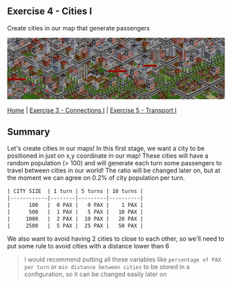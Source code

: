 ## Exercise 4 - Cities I

Create cities in our map that generate passengers

<kbd> <img src="exercise_4_header.png" /> </kbd>

[Home](../README.md) | [Exercise 3 - Connections I](exercise-3.md) | [Exercise 5 - Transport I](exercise-5.md)

## Summary

Let's create cities in our maps! In this first stage, we want a city to be positioned in just on x,y coordinate in our
map! These cities will have a random population (> 100) and will generate each turn some passengers to travel between
cities in our world! The ratio will be changed later on, but at the moment we can agree on 0.2% of city population per
turn.

    | CITY SIZE  | 1 turn | 5 turns | 10 turns |
    |------------|--------|---------|----------|
    |      100   |  0 PAX |   0 PAX |    1 PAX |
    |      500   |  1 PAX |   5 PAX |   10 PAX |
    |     1000   |  2 PAX |  10 PAX |   20 PAX |
    |     2500   |  5 PAX |  25 PAX |   50 PAX |

We also want to avoid having 2 cities to close to each other, so we'll need to put some rule to avoid cities with a
distance lower than 6

> I would recommend putting all these variables like `percentage of PAX per turn` or `min distance between cities` to
> be stored in a configuration, so it can be changed easily later on


